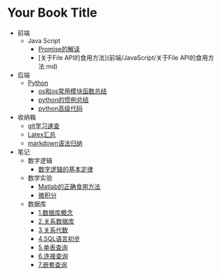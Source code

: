 # Your Book Title

- 前端
  - Java Script
    * [Promise的解读](前端/JavaScript/Promise的解读.md)
    * [关于File API的食用方法](前端/JavaScript/关于File API的食用方法.md)
- 后端
  - [Python](后端/python/README.md)
    * [os和os常用模块函数总结](后端/python/os和os常用模块函数总结.md)
    * [python的惯例总结](后端/python/python的惯例总结.md)
    * [python高级代码](后端/python/python高级代码.md)
- 收纳箱
  * [git学习速查](收纳箱/git学习速查.md)
  * [Latex汇总](收纳箱/Latex汇总.md)
  * [markdown语法归纳](收纳箱/markdown语法归纳.md)
- 笔记
  - 数字逻辑
    * [数字逻辑的基本定律](笔记/数字逻辑/数字逻辑的基本定律.md)
  - 数学实验
    * [Matlab的正确食用方法](笔记/数学实验/Matlab的正确食用方法.md)
    * [微积分](笔记/数学实验/微积分.md)
  - 数据库
    * [1.数据库概念](笔记/数据库/1.数据库概念.md)
    * [2.关系数据库](笔记/数据库/2.关系数据库.md)
    * [3.关系代数](笔记/数据库/3.关系代数.md)
    * [4.SQL语言初步](笔记/数据库/4.SQL语言初步.md)
    * [5.单表查询](笔记/数据库/5.单表查询.md)
    * [6.连接查询](笔记/数据库/6.连接查询.md)
    * [7.嵌套查询](笔记/数据库/7.嵌套查询.md)
